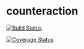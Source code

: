 # counteraction

[![Build Status](https://travis-ci.org/papandreou/counteraction.svg?branch=master)](https://travis-ci.org/papandreou/counteraction)

[![Coverage Status](https://coveralls.io/repos/github/papandreou/counteraction/badge.svg?branch=master)](https://coveralls.io/github/papandreou/counteraction?branch=master)
